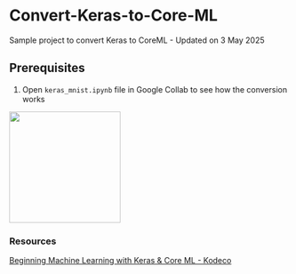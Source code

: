 # Convert-Keras-to-Core-ML
Sample project to convert Keras to CoreML  - Updated on 3 May 2025

## Prerequisites 
1. Open `keras_mnist.ipynb` file in Google Collab to see how the conversion works

<img src="https://user-images.githubusercontent.com/59039044/235999225-3eac289f-48e8-4a4f-b3c2-ac7c64d944f6.mp4" width="200">


### Resources
[Beginning Machine Learning with Keras & Core ML - Kodeco](https://www.kodeco.com/188-beginning-machine-learning-with-keras-core-ml)

